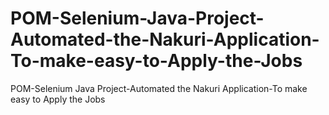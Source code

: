 # POM-Selenium-Java-Project-Automated-the-Nakuri-Application-To-make-easy-to-Apply-the-Jobs
POM-Selenium Java Project-Automated the Nakuri Application-To make easy to Apply the Jobs
